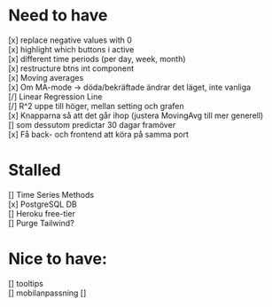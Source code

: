# Need to have
[x] replace negative values with 0  
[x] highlight which buttons i active  
[x] different time periods (per day, week, month)  
[x] restructure btns int component  
[x] Moving averages   
    [x] Om MA-mode -> döda/bekräftade ändrar det läget, inte vanliga  
[/] Linear Regression Line  
    [/] R^2 uppe till höger, mellan setting och grafen  
    [x] Knapparna så att det går ihop (justera MovingAvg till mer generell)  
    [] som dessutom predictar 30 dagar framöver  
[x] Få back- och frontend att köra på samma port  

# Stalled
[] Time Series Methods  
[x] PostgreSQL DB  
[] Heroku free-tier  
[] Purge Tailwind?  

# Nice to have:
[] tooltips  
[] mobilanpassning []  